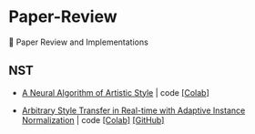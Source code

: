 # Paper-Review
:pencil: Paper Review and Implementations

## NST

+ [A Neural Algorithm of Artistic Style](https://arxiv.org/abs/1508.06576) | code [[Colab]](https://github.com/choiseoyoon0330/Paper-Review/blob/main/NST/A_Neural_Algorithm_of_Artistic_Style.ipynb)

+ [Arbitrary Style Transfer in Real-time with Adaptive Instance Normalization](https://arxiv.org/abs/1703.06868) | code [[Colab]](https://github.com/choiseoyoon0330/Paper-Review/blob/main/NST/Arbitrary_Style_Transfer_in_Real_time_with_Adaptive_Instance_Normalization.ipynb) [[GitHub]](https://github.com/choiseoyoon0330/NST-Video)
